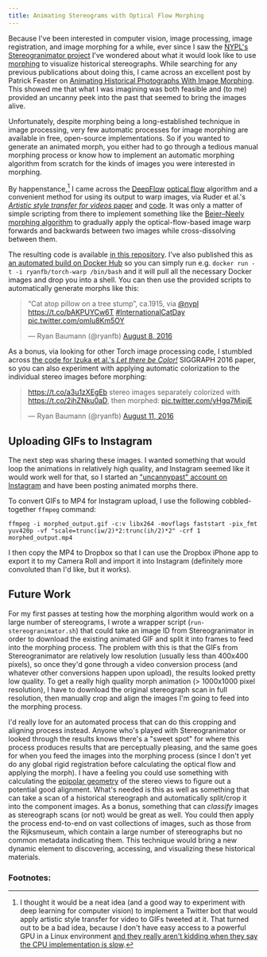 ```yaml
---
title: Animating Stereograms with Optical Flow Morphing
---
```

Because I've been interested in computer vision, image processing, image registration, and image morphing for a while, ever since I saw the [NYPL's Stereogranimator project](http://stereo.nypl.org/) I've wondered about what it would look like to use [morphing](https://en.wikipedia.org/wiki/Morphing) to visualize historical stereographs. While searching for any previous publications about doing this, I came across an excellent post by Patrick Feaster on [Animating Historical Photographs With Image Morphing](https://griffonagedotcom.wordpress.com/2014/08/18/animating-historical-photographs-with-image-morphing/). This showed me that what I was imagining was both feasible and (to me) provided an uncanny peek into the past that seemed to bring the images alive.

Unfortunately, despite morphing being a long-established technique in image processing, very few automatic processes for image morphing are available in free, open-source implementations. So if you wanted to generate an animated morph, you either had to go through a tedious manual morphing process or know how to implement an automatic morphing algorithm from scratch for the kinds of images you were interested in morphing.

By happenstance,[^happenstance] I came across the [DeepFlow](http://lear.inrialpes.fr/src/deepflow/) [optical flow](https://en.wikipedia.org/wiki/Optical_flow) algorithm and a convenient method for using its output to warp images, via Ruder et al.'s [*Artistic style transfer for videos* paper](http://arxiv.org/abs/1604.08610) and [code](https://github.com/manuelruder/artistic-videos). It was only a matter of simple scripting from there to implement something like the [Beier–Neely morphing algorithm](https://en.wikipedia.org/wiki/Beier%E2%80%93Neely_morphing_algorithm) to gradually apply the optical-flow-based image warp forwards and backwards between two images while cross-dissolving between them.

The resulting code is available [in this repository](https://github.com/ryanfb/torch-warp). I've also published this as [an automated build on Docker Hub](https://hub.docker.com/r/ryanfb/torch-warp/) so you can simply run e.g. `docker run -t -i ryanfb/torch-warp /bin/bash` and it will pull all the necessary Docker images and drop you into a shell. You can then use the provided scripts to automatically generate morphs like this:

<blockquote class="twitter-tweet" data-lang="en"><p lang="en" dir="ltr">“Cat atop pillow on a tree stump”, ca.1915, via <a href="https://twitter.com/nypl">@nypl</a> <a href="https://t.co/bAKPUYCw6T">https://t.co/bAKPUYCw6T</a> <a href="https://twitter.com/hashtag/InternationalCatDay?src=hash">#InternationalCatDay</a> <a href="https://t.co/omIu8Km5OY">pic.twitter.com/omIu8Km5OY</a></p>&mdash; Ryan Baumann (@ryanfb) <a href="https://twitter.com/ryanfb/status/762757154596016128">August 8, 2016</a></blockquote>
<script async src="//platform.twitter.com/widgets.js" charset="utf-8"></script>

As a bonus, via looking for other Torch image processing code, I  stumbled across [the code for Izuka et al.'s _Let there be Color!_](https://github.com/satoshiiizuka/siggraph2016_colorization) SIGGRAPH 2016 paper, so you can also experiment with applying automatic colorization to the individual stereo images before morphing:

<blockquote class="twitter-tweet" data-lang="en"><p lang="en" dir="ltr"><a href="https://t.co/a3u1zXEgEb">https://t.co/a3u1zXEgEb</a> stereo images separately colorized with <a href="https://t.co/2ihZNku0aD">https://t.co/2ihZNku0aD</a>, then morphed: <a href="https://t.co/yHgq7MipjE">pic.twitter.com/yHgq7MipjE</a></p>&mdash; Ryan Baumann (@ryanfb) <a href="https://twitter.com/ryanfb/status/763863200098086913">August 11, 2016</a></blockquote>
<script async src="//platform.twitter.com/widgets.js" charset="utf-8"></script>

## Uploading GIFs to Instagram

The next step was sharing these images. I wanted something that would loop the animations in relatively high quality, and Instagram seemed like it would work well for that, so I started an ["uncannypast" account on Instagram](https://www.instagram.com/uncannypast/) and have been posting animated morphs there.

To convert GIFs to MP4 for Instagram upload, I use the following cobbled-together `ffmpeg` command:

    ffmpeg -i morphed_output.gif -c:v libx264 -movflags faststart -pix_fmt yuv420p -vf "scale=trunc(iw/2)*2:trunc(ih/2)*2" -crf 1 morphed_output.mp4

I then copy the MP4 to Dropbox so that I can use the Dropbox iPhone app to export it to my Camera Roll and import it into Instagram (definitely more convoluted than I'd like, but it works).

## Future Work

For my first passes at testing how the morphing algorithm would work on a large number of stereograms, I wrote a wrapper script (`run-stereogranimator.sh`) that could take an image ID from Stereogranimator in order to download the existing animated GIF and split it into frames to feed into the morphing process. The problem with this is that the GIFs from Stereogranimator are relatively low resolution (usually less than 400x400 pixels), so once they'd gone through a video conversion process (and whatever other conversions happen upon upload), the results looked pretty low quality. To get a really high quality morph animation (> 1000x1000 pixel resolution), I have to download the original stereograph scan in full resolution, then manually crop and align the images I'm going to feed into the morphing process.

I'd really love for an automated process that can do this cropping and aligning process instead. Anyone who's played with Stereogranimator or looked through the results knows there's a "sweet spot" for where this process produces results that are perceptually pleasing, and the same goes for when you feed the images into the morphing process (since I don't yet do any global rigid registration before calculating the optical flow and applying the morph). I have a feeling you could use something with calculating the [epipolar geometry](https://en.wikipedia.org/wiki/Epipolar_geometry) of the stereo views to figure out a potential good alignment. What's needed is this as well as something that can take a scan of a historical stereograph and automatically split/crop it into the component images. As a bonus, something that can _classify_ images as stereograph scans (or not) would be great as well. You could then apply the process end-to-end on vast collections of images, such as those from the Rijksmuseum, which contain a large number of stereographs but no common metadata indicating them. This technique would bring a new dynamic element to discovering, accessing, and visualizing these historical materials.

### Footnotes:

[^happenstance]: I thought it would be a neat idea (and a good way to experiment with deep learning for computer vision) to implement a Twitter bot that would apply artistic style transfer for video to GIFs tweeted at it. That turned out to be a bad idea, because I don't have easy access to a powerful GPU in a Linux environment [and they really aren't kidding when they say the CPU implementation is slow](https://twitter.com/ryanfb/status/758737065852801024).

